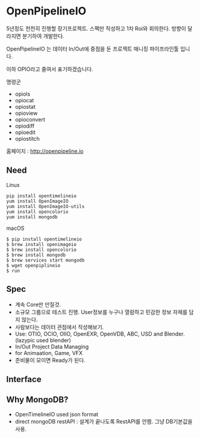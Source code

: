# OpenPipelineIO

5년정도 천천히 진행할 장기프로젝트. 스팩만 작성하고 1차 Roi와 회의한다.
방향이 달라지면 분기하여 개발한다.

OpenPipelineIO 는 데이터 In/Out에 중점을 둔 프로젝트 매니징 파이프라인툴 입니다.

이하 OPIO라고 줄여서 표기하겠습니다.

명령군
- opiols
- opiocat
- opiostat
- opioview
- opioconvert
- opiodiff
- opioedit
- opiostitch

홈페이지 : http://openpipeline.io

## Need

Linux
```
pip install opentimelineio
yum install OpenImageIO
yum install OpenImageIO-utils
yum install opencolorio
yum install mongodb
```

macOS
```
$ pip install opentimelineio
$ brew install openimageio
$ brew install opencolorio
$ brew install mongodb
$ brew services start mongodb
$ wget openpiplineio
$ run
```

## Spec
- 계속 Core만 만질것.
- 소규모 그룹으로 테스트 진행. User정보를 누구나 열람하고 민감한 정보 자체를 담지 않는다.
- 사람보다는 데이터 관점에서 작성해보기.
- Use: OTIO, OCIO, OIIO, OpenEXR, OpenVDB, ABC, USD and Blender. (lazypic used blender)
- In/Out Project Data Managing
- for Animaation, Game, VFX
- 준비물이 모이면 Ready가 된다.

## Interface


## Why MongoDB?
- OpenTimelineIO used json format
- direct mongoDB restAPI : 설계가 끝나도록 RestAPI를 안짬. 그냥 DB기본값을 사용.
